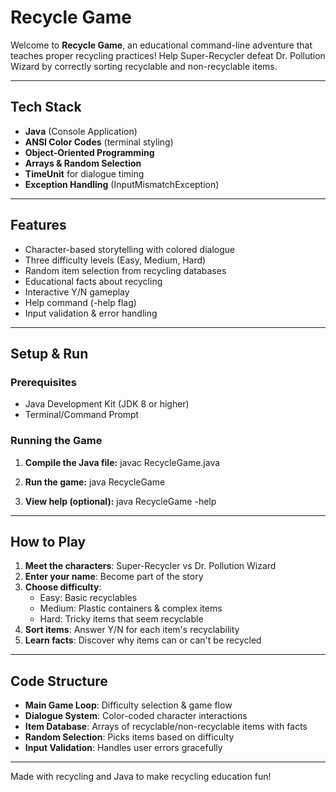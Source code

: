 # Recycle Game
Welcome to **Recycle Game**, an educational command-line adventure that teaches proper recycling practices! Help Super-Recycler defeat Dr. Pollution Wizard by correctly sorting recyclable and non-recyclable items.

---

## Tech Stack
- **Java** (Console Application)
- **ANSI Color Codes** (terminal styling)
- **Object-Oriented Programming**
- **Arrays & Random Selection**
- **TimeUnit** for dialogue timing
- **Exception Handling** (InputMismatchException)

---

## Features
- Character-based storytelling with colored dialogue
- Three difficulty levels (Easy, Medium, Hard)
- Random item selection from recycling databases
- Educational facts about recycling
- Interactive Y/N gameplay
- Help command (-help flag)
- Input validation & error handling

---

## Setup & Run

### Prerequisites
- Java Development Kit (JDK 8 or higher)
- Terminal/Command Prompt

### Running the Game
1. **Compile the Java file:**
   javac RecycleGame.java

2. **Run the game:**
   java RecycleGame

3. **View help (optional):**
   java RecycleGame -help

---

## How to Play
1. **Meet the characters**: Super-Recycler vs Dr. Pollution Wizard
2. **Enter your name**: Become part of the story
3. **Choose difficulty**:
   - Easy: Basic recyclables
   - Medium: Plastic containers & complex items
   - Hard: Tricky items that seem recyclable
4. **Sort items**: Answer Y/N for each item's recyclability
5. **Learn facts**: Discover why items can or can't be recycled

---

## Code Structure
- **Main Game Loop**: Difficulty selection & game flow
- **Dialogue System**: Color-coded character interactions
- **Item Database**: Arrays of recyclable/non-recyclable items with facts
- **Random Selection**: Picks items based on difficulty
- **Input Validation**: Handles user errors gracefully

---

Made with recycling and Java to make recycling education fun!
